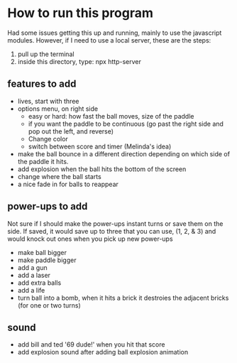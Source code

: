 # How to run this program
Had some issues getting this up and running, mainly to use the javascript modules. 
However, if I need to use a local server, these are the steps: 
1. pull up the terminal
2. inside this directory, type: npx http-server

## features to add
- lives, start with three
- options menu, on right side
    - easy or hard: how fast the ball moves, size of the paddle
    - if you want the paddle to be continuous (go past the right side and pop out the left, and reverse)
    - Change color
    - switch between score and timer (Melinda's idea)
- make the ball bounce in a different direction depending on which side of the paddle it hits. 
- add explosion when the ball hits the bottom of the screen
- change where the ball starts
- a nice fade in for balls to reappear


## power-ups to add
Not sure if I should make the power-ups instant turns or save them on the side. If saved, it would save up to three that you can use, (1, 2, & 3) and would knock out ones when you pick up new power-ups 
- make ball bigger
- make paddle bigger
- add a gun
- add a laser
- add extra balls
- add a life
- turn ball into a bomb, when it hits a brick it destroies the adjacent bricks (for one or two turns)


## sound
- add bill and ted '69 dude!' when you hit that score
- add explosion sound after adding ball explosion animation
